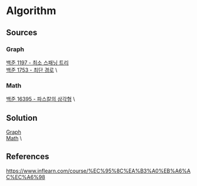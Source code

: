 # Algorithm

## Sources

### Graph
[백준 1197 - 최소 스패닝 트리](/Graph/backjoon_1197.cpp) \
[백준 1753 - 최단 경로](/Graph/backjoon_1753.cpp) \

### Math

[백준 16395 - 파스칼의 삼각형](/Math/backjoon_16395.cpp) \

## Solution
[Graph](/Solution/Graph.pdf) \
[Math](/Solution/Math.pdf) \


## References
https://www.inflearn.com/course/%EC%95%8C%EA%B3%A0%EB%A6%AC%EC%A6%98
